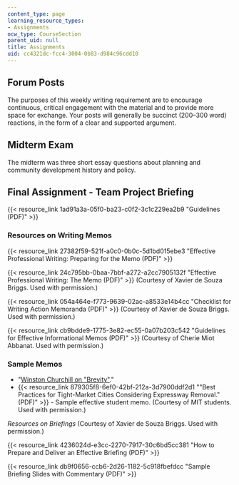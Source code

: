 ```yaml
---
content_type: page
learning_resource_types:
- Assignments
ocw_type: CourseSection
parent_uid: null
title: Assignments
uid: cc4321dc-fcc4-3004-0b83-d984c96cdd10
---
```


Forum Posts
-----------

The purposes of this weekly writing requirement are to encourage continuous, critical engagement with the material and to provide more space for exchange. Your posts will generally be succinct (200–300 word) reactions, in the form of a clear and supported argument.

Midterm Exam
------------

The midterm was three short essay questions about planning and community development history and policy.

Final Assignment - Team Project Briefing
----------------------------------------

{{< resource_link 1ad91a3a-05f0-ba23-c0f2-3c1c229ea2b9 "Guidelines (PDF)" >}}

### Resources on Writing Memos

{{< resource_link 27382f59-521f-a0c0-0b0c-5d1bd015ebe3 "Effective Professional Writing: Preparing for the Memo (PDF)" >}}

{{< resource_link 24c795bb-0baa-7bbf-a272-a2cc7905132f "Effective Professional Writing: The Memo (PDF)" >}} (Courtesy of Xavier de Souza Briggs. Used with permission.)

{{< resource_link 054a464e-f773-9639-02ac-a8533e14b4cc "Checklist for Writing Action Memoranda (PDF)" >}} (Courtesy of Xavier de Souza Briggs. Used with permission.)

{{< resource_link cb9bdde9-1775-3e82-ec55-0a07b203c542 "Guidelines for Effective Informational Memos (PDF)" >}} (Courtesy of Cherie Miot Abbanat. Used with permission.)

### Sample Memos

*   "[Winston Churchill on "Brevity"](http://www.leadingvisually.com/2012/11/churchill-on-brevity.html)."
*   {{< resource_link 879305f8-6ef0-42bf-212a-3d7900ddf2d1 "\"Best Practices for Tight-Market Cities Considering Expressway Removal.\" (PDF)" >}} - Sample effective student memo. (Courtesy of MIT students. Used with permission.)

_Resources on Briefings_ (Courtesy of Xavier de Souza Briggs. Used with permission.)

{{< resource_link 4236024d-e3cc-2270-7917-30c6bd5cc381 "How to Prepare and Deliver an Effective Briefing (PDF)" >}}

{{< resource_link db9f0656-ccb6-2d26-1182-5c918fbefdcc "Sample Briefing Slides with Commentary (PDF)" >}}